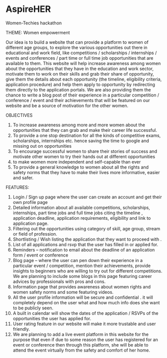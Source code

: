 # AspireHER
Women-Techies hackathon

THEME: Women empowerment

Our idea is to build a website that can provide a platform to women of different age groups, to explore the various opportunities out there in educational and work field, like competitions / scholarships / internships / events and conferences / part time or full time job opportunities that are available to them. 
This website will help increase awareness among women about the opportunities that they have in the education and work sector, motivate them to work on their skills and grab their share of opportunity, give them the details about each opportunity (the timeline, eligibility criteria, application procedure)  and help them apply to opportunity by redirecting them directly to the application portals.
We are also providing them the chance to write a blog post of their experience in a particular competition / conference / event and their achievements that will be featured on our website and be a source of motivation for the other women.

OBJECTIVES

1. To increase awareness among more and more women about the opportunities that they can grab and make their career life successful.
2. To provide a one stop destination for all the kinds of competitive exams, scholarships, internships etc. hence saving the time to google and missing out on opportunities
3. To encourage successful women to share their stories of success and motivate other women to try their hands out at different opportunities
4. to make women more independent and self-capable than ever
5. To provide a general knowledge to women about all the rights and safety norms that they have to make their lives more informative, easier and safer.

FEATURES:
1)	Login / Sign up page where the user can create an account and get their own profile page
2)	Detailed information about all available competitions, scholarships, internships, part time jobs and full time jobs citing the timeline , application deadline, application requirements, eligibility and link to application page.
3)	Filtering out the opportunities using category of skill, age group, stream or field of profession. 
4)	Shortlisting / Wish listing the application that they want to proceed with .
5)	List of all applications and rsvp that the user has filled in or applied for.
6)	Reminders – notification to email about the deadline of an application form / event or conference
7)	Blog page – where the user can pen down their experience in a particular event / competition, mention their achievements, provide insights to beginners who are willing to try out for different competitions. We are planning to include some blogs in this page featuring career advices  by professionals with pros and cons.
8)	Information page that provides awareness about women rights and women safety norms and some featuring videos.
9)	All the user profile information will be secure and confidential . it will completely depend on the user what and how much info does she want to be publicly seen.
10)	A built in calendar will show the dates of the application / RSVPs of the opportunities the user has applied for. 
11)	User rating feature in our website will make it more trustable and user friendly.
12)	We are planning to add a live event platform in this website for the purpose that even if due to some reason the user has registered for an event or conference then through this platform, she will be able to attend the event virtually from the safety and comfort of her home.

